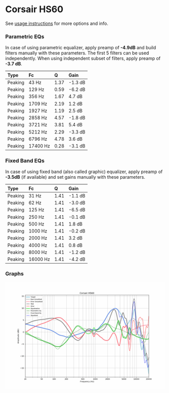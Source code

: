 # Corsair HS60
See [usage instructions](https://github.com/jaakkopasanen/AutoEq#usage) for more options and info.

### Parametric EQs
In case of using parametric equalizer, apply preamp of **-4.9dB** and build filters manually
with these parameters. The first 5 filters can be used independently.
When using independent subset of filters, apply preamp of **-3.7 dB**.

| Type    | Fc       |    Q | Gain    |
|:--------|:---------|:-----|:--------|
| Peaking | 43 Hz    | 1.37 | -1.3 dB |
| Peaking | 129 Hz   | 0.59 | -6.2 dB |
| Peaking | 356 Hz   | 1.67 | 4.7 dB  |
| Peaking | 1709 Hz  | 2.19 | 1.2 dB  |
| Peaking | 1927 Hz  | 1.19 | 2.5 dB  |
| Peaking | 2858 Hz  | 4.57 | -1.8 dB |
| Peaking | 3721 Hz  | 3.81 | 5.4 dB  |
| Peaking | 5212 Hz  | 2.29 | -3.3 dB |
| Peaking | 6796 Hz  | 4.78 | 3.6 dB  |
| Peaking | 17400 Hz | 0.28 | -3.1 dB |

### Fixed Band EQs
In case of using fixed band (also called graphic) equalizer, apply preamp of **-3.5dB**
(if available) and set gains manually with these parameters.

| Type    | Fc       |    Q | Gain    |
|:--------|:---------|:-----|:--------|
| Peaking | 31 Hz    | 1.41 | -1.1 dB |
| Peaking | 62 Hz    | 1.41 | -3.0 dB |
| Peaking | 125 Hz   | 1.41 | -6.5 dB |
| Peaking | 250 Hz   | 1.41 | -0.1 dB |
| Peaking | 500 Hz   | 1.41 | 1.8 dB  |
| Peaking | 1000 Hz  | 1.41 | -0.2 dB |
| Peaking | 2000 Hz  | 1.41 | 3.2 dB  |
| Peaking | 4000 Hz  | 1.41 | 0.8 dB  |
| Peaking | 8000 Hz  | 1.41 | -1.2 dB |
| Peaking | 16000 Hz | 1.41 | -4.2 dB |

### Graphs
![](./Corsair%20HS60.png)